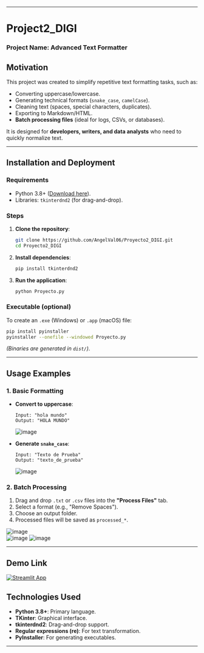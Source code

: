 
---

# Project2_DIGI  

### Project Name: Advanced Text Formatter 

## **Motivation**  
This project was created to simplify repetitive text formatting tasks, such as:  
- Converting uppercase/lowercase.  
- Generating technical formats (`snake_case`, `camelCase`).  
- Cleaning text (spaces, special characters, duplicates).  
- Exporting to Markdown/HTML.  
- **Batch processing files** (ideal for logs, CSVs, or databases).  

It is designed for **developers, writers, and data analysts** who need to quickly normalize text.  

---  

## **Installation and Deployment**  

### **Requirements**  
- Python 3.8+ ([Download here](https://www.python.org/downloads/)).  
- Libraries: `tkinterdnd2` (for drag-and-drop).  

### **Steps**  
1. **Clone the repository**:  
   ```bash  
   git clone https://github.com/AngelVal06/Proyecto2_DIGI.git  
   cd Proyecto2_DIGI  
   ```  

2. **Install dependencies**:  
   ```bash  
   pip install tkinterdnd2  
   ```  

3. **Run the application**:  
   ```bash  
   python Proyecto.py  
   ```  

### **Executable (optional)**  
To create an `.exe` (Windows) or `.app` (macOS) file:  
```bash  
pip install pyinstaller  
pyinstaller --onefile --windowed Proyecto.py  
```  
*(Binaries are generated in `dist/`)*.  

---  

## **Usage Examples**  

### **1. Basic Formatting**  
- **Convert to uppercase**:  
  ```text  
  Input: "hola mundo"  
  Output: "HOLA MUNDO"  
  ```  
  ![image](https://github.com/user-attachments/assets/5b8d4870-8c8b-4008-83a8-6adef06170a0)  

- **Generate `snake_case`**:  
  ```text  
  Input: "Texto de Prueba"  
  Output: "texto_de_prueba"  
  ```  
  ![image](https://github.com/user-attachments/assets/2e344def-fd15-4a8b-a889-a97db7bbf020)  

### **2. Batch Processing**  
1. Drag and drop `.txt` or `.csv` files into the **"Process Files"** tab.  
2. Select a format (e.g., "Remove Spaces").  
3. Choose an output folder.  
4. Processed files will be saved as `processed_*`.  

![image](https://github.com/user-attachments/assets/9e2fe153-5552-46e5-807f-22f78a47714f)  
![image](https://github.com/user-attachments/assets/c9929cb4-0f65-4e7c-a0f7-88987d8a4f28) ![image](https://github.com/user-attachments/assets/6ea9fe96-2384-49ae-8a8f-2e79301cf334)  

---  

## **Demo Link**  
[![Streamlit App](https://static.streamlit.io/badges/streamlit_badge_black_white.svg)](https://proyecto2digi-cgdsk5knpkhchzpxhrsdw2.streamlit.app/)  

## **Technologies Used**  
- **Python 3.8+**: Primary language.  
- **TKinter**: Graphical interface.  
- **tkinterdnd2**: Drag-and-drop support.  
- **Regular expressions (re)**: For text transformation.  
- **PyInstaller**: For generating executables.  

---  
